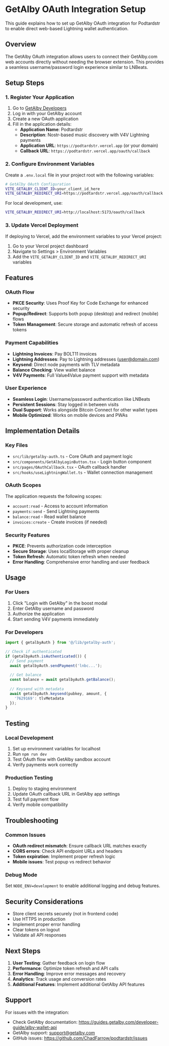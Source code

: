 # GetAlby OAuth Integration Setup

This guide explains how to set up GetAlby OAuth integration for Podtardstr to enable direct web-based Lightning wallet authentication.

## Overview

The GetAlby OAuth integration allows users to connect their GetAlby.com web accounts directly without needing the browser extension. This provides a seamless username/password login experience similar to LNBeats.

## Setup Steps

### 1. Register Your Application

1. Go to [GetAlby Developers](https://getalby.com/developers)
2. Log in with your GetAlby account
3. Create a new OAuth application
4. Fill in the application details:
   - **Application Name**: Podtardstr
   - **Description**: Nostr-based music discovery with V4V Lightning payments
   - **Application URL**: `https://podtardstr.vercel.app` (or your domain)
   - **Callback URL**: `https://podtardstr.vercel.app/oauth/callback`

### 2. Configure Environment Variables

Create a `.env.local` file in your project root with the following variables:

```bash
# GetAlby OAuth Configuration
VITE_GETALBY_CLIENT_ID=your_client_id_here
VITE_GETALBY_REDIRECT_URI=https://podtardstr.vercel.app/oauth/callback
```

For local development, use:
```bash
VITE_GETALBY_REDIRECT_URI=http://localhost:5173/oauth/callback
```

### 3. Update Vercel Deployment

If deploying to Vercel, add the environment variables to your Vercel project:

1. Go to your Vercel project dashboard
2. Navigate to Settings > Environment Variables
3. Add the `VITE_GETALBY_CLIENT_ID` and `VITE_GETALBY_REDIRECT_URI` variables

## Features

### OAuth Flow
- **PKCE Security**: Uses Proof Key for Code Exchange for enhanced security
- **Popup/Redirect**: Supports both popup (desktop) and redirect (mobile) flows
- **Token Management**: Secure storage and automatic refresh of access tokens

### Payment Capabilities
- **Lightning Invoices**: Pay BOLT11 invoices
- **Lightning Addresses**: Pay to Lightning addresses (user@domain.com)
- **Keysend**: Direct node payments with TLV metadata
- **Balance Checking**: View wallet balance
- **V4V Payments**: Full Value4Value payment support with metadata

### User Experience
- **Seamless Login**: Username/password authentication like LNBeats
- **Persistent Sessions**: Stay logged in between visits
- **Dual Support**: Works alongside Bitcoin Connect for other wallet types
- **Mobile Optimized**: Works on mobile devices and PWAs

## Implementation Details

### Key Files
- `src/lib/getalby-auth.ts` - Core OAuth and payment logic
- `src/components/GetAlbyLoginButton.tsx` - Login button component
- `src/pages/OAuthCallback.tsx` - OAuth callback handler
- `src/hooks/useLightningWallet.ts` - Wallet connection management

### OAuth Scopes
The application requests the following scopes:
- `account:read` - Access to account information
- `payments:send` - Send Lightning payments
- `balance:read` - Read wallet balance
- `invoices:create` - Create invoices (if needed)

### Security Features
- **PKCE**: Prevents authorization code interception
- **Secure Storage**: Uses localStorage with proper cleanup
- **Token Refresh**: Automatic token refresh when needed
- **Error Handling**: Comprehensive error handling and user feedback

## Usage

### For Users
1. Click "Login with GetAlby" in the boost modal
2. Enter GetAlby username and password
3. Authorize the application
4. Start sending V4V payments immediately

### For Developers
```typescript
import { getalbyAuth } from '@/lib/getalby-auth';

// Check if authenticated
if (getalbyAuth.isAuthenticated()) {
  // Send payment
  await getalbyAuth.sendPayment('lnbc...');
  
  // Get balance
  const balance = await getalbyAuth.getBalance();
  
  // Keysend with metadata
  await getalbyAuth.keysend(pubkey, amount, { 
    '7629169': tlvMetadata 
  });
}
```

## Testing

### Local Development
1. Set up environment variables for localhost
2. Run `npm run dev`
3. Test OAuth flow with GetAlby sandbox account
4. Verify payments work correctly

### Production Testing
1. Deploy to staging environment
2. Update OAuth callback URL in GetAlby app settings
3. Test full payment flow
4. Verify mobile compatibility

## Troubleshooting

### Common Issues
- **OAuth redirect mismatch**: Ensure callback URL matches exactly
- **CORS errors**: Check API endpoint URLs and headers
- **Token expiration**: Implement proper refresh logic
- **Mobile issues**: Test popup vs redirect behavior

### Debug Mode
Set `NODE_ENV=development` to enable additional logging and debug features.

## Security Considerations

- Store client secrets securely (not in frontend code)
- Use HTTPS in production
- Implement proper error handling
- Clear tokens on logout
- Validate all API responses

## Next Steps

1. **User Testing**: Gather feedback on login flow
2. **Performance**: Optimize token refresh and API calls
3. **Error Handling**: Improve error messages and recovery
4. **Analytics**: Track usage and conversion rates
5. **Additional Features**: Implement additional GetAlby API features

## Support

For issues with the integration:
- Check GetAlby documentation: https://guides.getalby.com/developer-guide/alby-wallet-api
- GetAlby support: support@getalby.com
- GitHub issues: https://github.com/ChadFarrow/podtardstr/issues